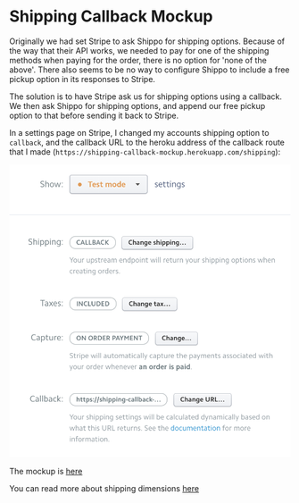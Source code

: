 # Shipping Callback Mockup

Originally we had set Stripe to ask Shippo for shipping options. Because of the way that their API works, we needed to pay for one of the shipping methods when paying for the order, there is no option for 'none of the above'. There also seems to be no way to configure Shippo to include a free pickup option in its responses to Stripe.

The solution is to have Stripe ask us for shipping options using a callback. We then ask Shippo for shipping options, and append our free pickup option to that before sending it back to Stripe.

In a settings page on Stripe, I changed my accounts shipping option to `callback`, and the callback URL to the heroku address of the callback route that I made (`https://shipping-callback-mockup.herokuapp.com/shipping`):

![Stripe Options](StripeOptions.png)

The mockup is [here](https://shipping-callback-mockup.herokuapp.com/)

You can read more about shipping dimensions [here](https://goshippo.com/docs/stripe#stripe-shipping-concepts)
